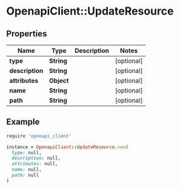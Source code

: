 # OpenapiClient::UpdateResource

## Properties

| Name | Type | Description | Notes |
| ---- | ---- | ----------- | ----- |
| **type** | **String** |  | [optional] |
| **description** | **String** |  | [optional] |
| **attributes** | **Object** |  | [optional] |
| **name** | **String** |  | [optional] |
| **path** | **String** |  | [optional] |

## Example

```ruby
require 'openapi_client'

instance = OpenapiClient::UpdateResource.new(
  type: null,
  description: null,
  attributes: null,
  name: null,
  path: null
)
```

